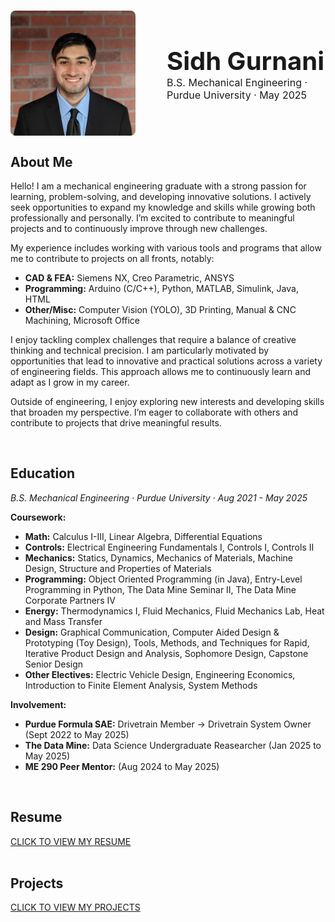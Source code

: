 #
<div style="display: flex; align-items: center; gap: 50px;">
  <img src="./assets/Headshot.jpeg" alt="Professional Headshot" style="width: 200px; height: auto; border-radius: 8px;">
  
  <div>
    <div style="font-size: 2.5rem; font-weight: bold;">Sidh Gurnani</div>
    <div style="font-size: 1rem;">B.S. Mechanical Engineering · Purdue University · May 2025</div>
  </div>
</div>

## **About Me**
Hello! I am a mechanical engineering graduate with a strong passion for learning, problem-solving, and developing innovative solutions. I actively seek opportunities to expand my knowledge and skills while growing both professionally and personally. I’m excited to contribute to meaningful projects and to continuously improve through new challenges.

My experience includes working with various tools and programs that allow me to contribute to projects on all fronts, notably:

* **CAD & FEA:** Siemens NX, Creo Parametric, ANSYS  
* **Programming:** Arduino (C/C++), Python, MATLAB, Simulink, Java, HTML  
* **Other/Misc:** Computer Vision (YOLO), 3D Printing, Manual & CNC Machining, Microsoft Office

I enjoy tackling complex challenges that require a balance of creative thinking and technical precision. I am particularly motivated by opportunities that lead to innovative and practical solutions across a variety of engineering fields. This approach allows me to continuously learn and adapt as I grow in my career.

Outside of engineering, I enjoy exploring new interests and developing skills that broaden my perspective. I’m eager to collaborate with others and contribute to projects that drive meaningful results.

<div><br></div>

## **Education**
_B.S. Mechanical Engineering · Purdue University · Aug 2021 - May 2025_

**Coursework:**

* **Math:** Calculus I-III, Linear Algebra, Differential Equations
* **Controls:** Electrical Engineering Fundamentals I, Controls I, Controls II
* **Mechanics:** Statics, Dynamics, Mechanics of Materials, Machine Design, Structure and Properties of Materials
* **Programming:** Object Oriented Programming (in Java), Entry-Level Programming in Python, The Data Mine Seminar II, The Data Mine Corporate Partners IV
* **Energy:** Thermodynamics I, Fluid Mechanics, Fluid Mechanics Lab, Heat and Mass Transfer
* **Design:** Graphical Communication, Computer Aided Design & Prototyping (Toy Design), Tools, Methods, and Techniques for Rapid, Iterative Product Design and Analysis, Sophomore Design, Capstone Senior Design
* **Other Electives:** Electric Vehicle Design, Engineering Economics, Introduction to Finite Element Analysis, System Methods

**Involvement:**

* **Purdue Formula SAE:** Drivetrain Member &rarr; Drivetrain System Owner (Sept 2022 to May 2025)
* **The Data Mine:** Data Science Undergraduate Reasearcher (Jan 2025 to May 2025)
* **ME 290 Peer Mentor:** (Aug 2024 to May 2025)

<div><br></div>

## **Resume**

<a href="./assets/Sidh Gurnani - Resume (8.04).pdf" target="_blank" class="md-button md-button--primary">
  CLICK TO VIEW MY RESUME
</a>

<div><br></div>

## **Projects**
<a href="projects/" target="_blank" class="md-button md-button--primary">
  CLICK TO VIEW MY PROJECTS
</a>